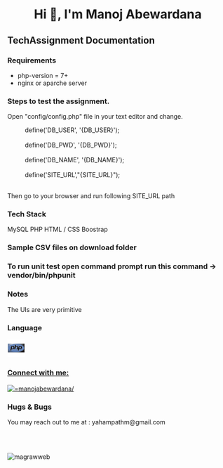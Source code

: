 <h1 align="center">Hi 👋, I'm Manoj Abewardana</h1>

<h2 align="left">TechAssignment Documentation</h2>
 

<h3 align="left">Requirements</h3>

<ul>
 <li>php-version = 7+</li>
 <li>nginx or aparche server</li>
</ul>


<h3 align="left">Steps to test the assignment.</h3>

<p>Open "config/config.php" file in your text editor and change.</p>

 
 <dd>
<p>
define('DB_USER', '{DB_USER}'); <br/><br/>
define('DB_PWD', '{DB_PWD}');<br/><br/>
define('DB_NAME', '{DB_NAME}');<br/><br/>
define('SITE_URL',"{SITE_URL}"); <br/><br/>
</p>
 </dd>

<p>Then go to your browser and run following SITE_URL path</p>


<h3 align="left">Tech Stack </h3>

MySQL
PHP
HTML / CSS 
Boostrap

<h3 align="left">Sample CSV files on download folder</h3>


<h3 align="left">To run unit test
open command prompt
run this command -> vendor/bin/phpunit

<h3 align="left">Notes</h3>
The UIs are very primitive
 


<h3 align="left">Language</h3>
 <a href="https://www.php.net" target="_blank"> <img src="https://raw.githubusercontent.com/devicons/devicon/master/icons/php/php-original.svg" alt="php" width="40" height="40"/> </a> <a href="https://reactjs.org/" target="_blank">  
 
 
<h3 align="left">Connect with me:</h3>
<p align="left">
<a href="https://linkedin.com/in/=manojabewardana/" target="blank"><img align="center" src="https://raw.githubusercontent.com/rahuldkjain/github-profile-readme-generator/master/src/images/icons/Social/linked-in-alt.svg" alt="=manojabewardana/" height="30" width="40" /></a>
</p>
 
 <h3 align="left">Hugs & Bugs</h3>
You may reach out to me at : yahampathm@gmail.com

 <br> <br>
 <p align="left"> <img src="https://komarev.com/ghpvc/?username=magrawweb&label=Profile%20views&color=0e75b6&style=flat" alt="magrawweb" /> </p>
